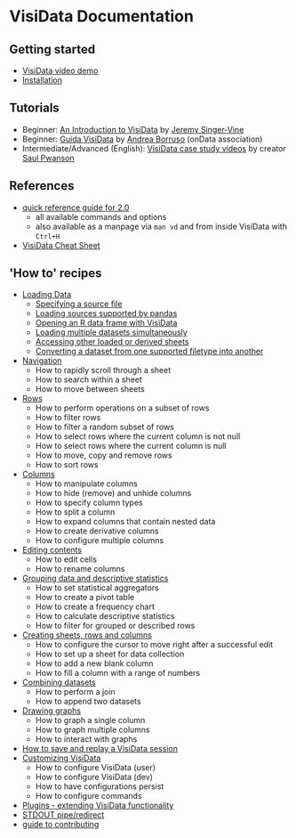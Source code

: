 # VisiData Documentation

## Getting started

* [VisiData video demo](https://youtu.be/N1CBDTgGtOU)
* [Installation](/install)

## Tutorials

* Beginner: [An Introduction to VisiData](https://jsvine.github.io/intro-to-visidata/) by [Jeremy Singer-Vine](https://www.jsvine.com/)
* Beginner: [Guida VisiData](https://github.com/ondata/guidaVisiData/tree/master/testo) by [Andrea Borruso](https://medium.com/@aborruso) (onData association)
* Intermediate/Advanced (English): [VisiData case study videos](https://www.youtube.com/watch?v=yhunJc8Nu4g&list=PLxu7QdBkC7drrAGfYzatPGVHIpv4Et46W&index=4) by creator [Saul Pwanson](http://saul.pw)

## References

* [quick reference guide for 2.0](/docs/man)
    * all available commands and options
    * also available as a manpage via `man vd` and from inside VisiData with `Ctrl+H`
* [VisiData Cheat Sheet](https://jsvine.github.io/visidata-cheat-sheet/en/)

## 'How to' recipes

* [Loading Data](/docs/loading)
    * [Specifying a source file](/docs/loading#specifying-a-source-file)
    * [Loading sources supported by pandas](/docs/loading#loading-sources-supported-by-pandas)
    * [Opening an R data frame with VisiData](/docs/loading#opening-an-r-data-frame-with-visidata)
    * [Loading multiple datasets simultaneously](/docs/loading#loading-multiple-datasets-simultaneously)
    * [Accessing other loaded or derived sheets](/docs/loading#accessing-other-loaded-or-derived-sheets)
    * [Converting a dataset from one supported filetype into another](/docs/loading#convert)
* [Navigation](/docs/navigate)
    * How to rapidly scroll through a sheet
    * How to search within a sheet
    * How to move between sheets
* [Rows](/docs/rows)
    * How to perform operations on a subset of rows
    * How to filter rows
    * How to filter a random subset of rows
    * How to select rows where the current column is not null
    * How to select rows where the current column is null
    * How to move, copy and remove rows
    * How to sort rows
* [Columns](/docs/columns)
    * How to manipulate columns
    * How to hide (remove) and unhide columns
    * How to specify column types
    * How to split a column
    * How to expand columns that contain nested data
    * How to create derivative columns
    * How to configure multiple columns
* [Editing contents](/docs/edit)
    * How to edit cells
    * How to rename columns
* [Grouping data and descriptive statistics](/docs/group)
    * How to set statistical aggregators
    * How to create a pivot table
    * How to create a frequency chart
    * How to calculate descriptive statistics
    * How to filter for grouped or described rows
* [Creating sheets, rows and columns](/docs/crud)
    * How to configure the cursor to move right after a successful edit
    * How to set up a sheet for data collection
    * How to add a new blank column
    * How to fill a column with a range of numbers
* [Combining datasets](/docs/join)
    * How to perform a join
    * How to append two datasets
* [Drawing graphs](/docs/graph)
    * How to graph a single column
    * How to graph multiple columns
    * How to interact with graphs
* [How to save and replay a VisiData session](/docs/save-restore)
* [Customizing VisiData](/docs/customize)
    * How to configure VisiData (user)
    * How to configure VisiData (dev)
    * How to have configurations persist
    * How to configure commands
* [Plugins - extending VisiData functionality](/docs/plugins)
* [STDOUT pipe/redirect](/docs/pipes)
* [guide to contributing](/contributing)

